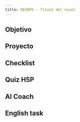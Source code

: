 ```yaml
---
title: DEVOPS · Título del nivel
---
```

## Objetivo
## Proyecto
## Checklist
## Quiz H5P
## AI Coach
## English task

